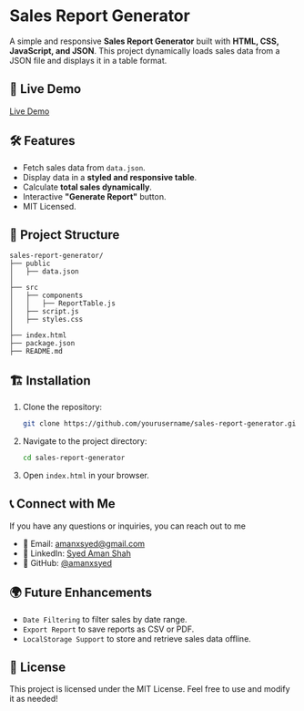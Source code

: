 # Sales Report Generator

A simple and responsive **Sales Report Generator** built with **HTML, CSS, JavaScript, and JSON**. This project dynamically loads sales data from a JSON file and displays it in a table format.

## 🚀 Live Demo
[Live Demo](https://sales-report-generator.netlify.app/)

## 🛠 Features
- Fetch sales data from `data.json`.
- Display data in a **styled and responsive table**.
- Calculate **total sales dynamically**.
- Interactive **"Generate Report"** button.
- MIT Licensed.

## 📂 Project Structure
```
sales-report-generator/
├── public
│   ├── data.json
│
├── src
│   ├── components
│   │   ├── ReportTable.js
│   ├── script.js
│   ├── styles.css
│
├── index.html
├── package.json
├── README.md
```

## 🏗 Installation
1. Clone the repository:
   ```sh
   git clone https://github.com/yourusername/sales-report-generator.git
   ```
2. Navigate to the project directory:
   ```sh
   cd sales-report-generator
   ```
3. Open `index.html` in your browser.

## 📞 Connect with Me
If you have any questions or inquiries, you can reach out to me

- 📧 Email: [amanxsyed@gmail.com](mailto:amanxsyed@gmail.com)
- 💼 LinkedIn: [Syed Aman Shah](https://www.linkedin.com/in/amanxsyed)
- 🐙 GitHub: [@amanxsyed](https://github.com/amanxsyed)

## 🌍 Future Enhancements
- `Date Filtering` to filter sales by date range.
- `Export Report` to save reports as CSV or PDF.
- `LocalStorage Support` to store and retrieve sales data offline.

## 📝 License
This project is licensed under the MIT License. Feel free to use and modify it as needed!

